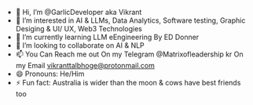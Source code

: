 - 👋 Hi, I’m @GarlicDeveloper aka Vikrant
- 👀 I’m interested in AI & LLMs, Data Analytics, Software testing, Graphic Desiging & UI/ UX, Web3 Technologies
- 🌱 I’m currently learning LLM eEngineering By ED Donner
- 💞️ I’m looking to collaborate on AI & NLP
- 📫 You Can Reach me out On my Telegram @Matrixofleadership kr On my Email vikranttalbhoge@protonmail.com
- 😄 Pronouns: He/Him
- ⚡ Fun fact: Australia is wider than the moon & cows have best friends too

<!---
GarlicDeveloper/GarlicDeveloper is a ✨ special ✨ repository because its `README.md` (this file) appears on your GitHub profile.
You can click the Preview link to take a look at your changes.
--->

